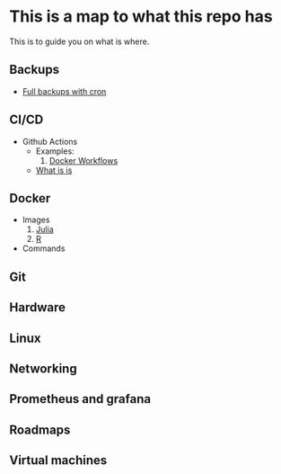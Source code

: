 # This is a map to what this repo has

This is to guide you on what is where.

## Backups 
 - [Full backups with cron](https://github.com/RyanKaleliGabriel/infra-blueprints/tree/master/backups/FullBackup)

## CI/CD
 - Github Actions
    - Examples:
      1. [Docker Workflows]()
    - [What is is]()

## Docker
 - Images
   1. [Julia]()
   2. [R]()
 - Commands
   


## Git

## Hardware

## Linux

## Networking

## Prometheus and grafana

## Roadmaps

## Virtual machines 